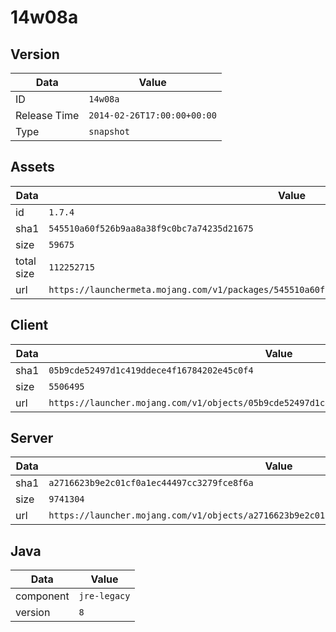 # 14w08a

## Version

|**Data**        | **Value**                 |
|----------------|-------------------------|
| ID   | ```14w08a```   |
| Release Time   | ```2014-02-26T17:00:00+00:00```   |
| Type   | ```snapshot```   |

## Assets

|**Data**        | **Value**                 |
|----------------|-------------------------|
| id   | ```1.7.4```   |
| sha1   | ```545510a60f526b9aa8a38f9c0bc7a74235d21675```   |
| size   | ```59675```   |
| total size  | ```112252715```  |
| url       | ```https://launchermeta.mojang.com/v1/packages/545510a60f526b9aa8a38f9c0bc7a74235d21675/1.7.4.json``` |

## Client

|**Data**        | **Value**                 |
|----------------|-------------------------|
| sha1   | ```05b9cde52497d1c419ddece4f16784202e45c0f4```   |
| size   | ```5506495```   |
| url       | ```https://launcher.mojang.com/v1/objects/05b9cde52497d1c419ddece4f16784202e45c0f4/client.jar``` |

## Server

|**Data**        | **Value**                 |
|----------------|-------------------------|
| sha1   | ```a2716623b9e2c01cf0a1ec44497cc3279fce8f6a```   |
| size   | ```9741304```   |
| url       | ```https://launcher.mojang.com/v1/objects/a2716623b9e2c01cf0a1ec44497cc3279fce8f6a/server.jar``` |

## Java

|**Data**        | **Value**                 |
|----------------|-------------------------|
| component   | ```jre-legacy```   |
| version   | ```8```   |